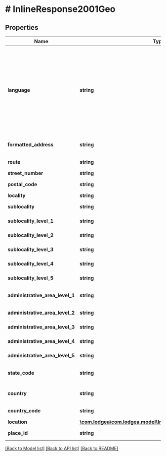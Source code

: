 # # InlineResponse2001Geo

## Properties

Name | Type | Description | Notes
------------ | ------------- | ------------- | -------------
**language** | **string** | The language of the localizable fields ot this geographical information set.&lt;p&gt;Please note that beside the general restrictions listed below only languages configured during system setup for your respective tenant are allowed.&lt;/p&gt;&lt;p&gt;See also &lt;a href&#x3D;\&quot;#isolanguage-codes\&quot;&gt;in the appendix&lt;/a&gt;.&lt;/p&gt; |
**formatted_address** | **string** | The formatted address in the local format of the properties location. |
**route** | **string** | The name of the route or street. | [optional]
**street_number** | **string** | The number of the street. | [optional]
**postal_code** | **string** | The postal code of the location. | [optional]
**locality** | **string** | A city or town. | [optional]
**sublocality** | **string** | A smaller area within a locality. | [optional]
**sublocality_level_1** | **string** | A smaller area within a locality at level 1. | [optional]
**sublocality_level_2** | **string** | A smaller area within a locality at level 2. | [optional]
**sublocality_level_3** | **string** | A smaller area within a locality at level 3. | [optional]
**sublocality_level_4** | **string** | A smaller area within a locality at level 4. | [optional]
**sublocality_level_5** | **string** | A smaller area within a locality at level 5. | [optional]
**administrative_area_level_1** | **string** | A level 1 administrative area, such as a state or province. | [optional]
**administrative_area_level_2** | **string** | A level 2 administrative area. | [optional]
**administrative_area_level_3** | **string** | A level 3 administrative area | [optional]
**administrative_area_level_4** | **string** | A level 4 administrative area. | [optional]
**administrative_area_level_5** | **string** | A level 5 administrative area | [optional]
**state_code** | **string** | The state or province code for the administrative area. | [optional]
**country** | **string** | The country of this geographical information set. | [optional]
**country_code** | **string** | The country code for the country. | [optional]
**location** | [**\com.lodgea\com.lodgea.model\InlineResponse2001GeoLocation**](InlineResponse2001GeoLocation.md) |  |
**place_id** | **string** | Uniquely identifies a place in our database. |

[[Back to Model list]](../../README.md#models) [[Back to API list]](../../README.md#endpoints) [[Back to README]](../../README.md)
